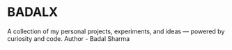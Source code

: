 # BADALX
A collection of my personal projects, experiments, and ideas — powered by curiosity and code.
Author - Badal Sharma
